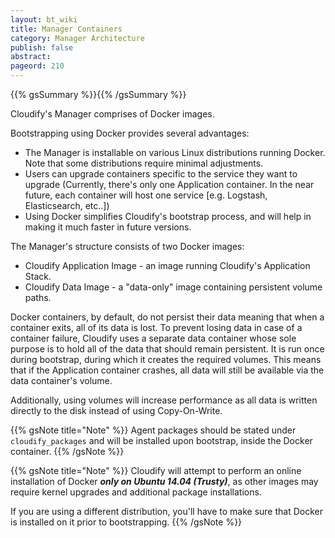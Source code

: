 ```yaml
---
layout: bt_wiki
title: Manager Containers
category: Manager Architecture
publish: false
abstract:
pageord: 210
---
```

{{% gsSummary %}}{{% /gsSummary %}}


Cloudify's Manager comprises of Docker images.

Bootstrapping using Docker provides several advantages:

* The Manager is installable on various Linux distributions running Docker. Note that some distributions require minimal adjustments.
* Users can upgrade containers specific to the service they want to upgrade (Currently, there's only one Application container. In the near future, each container will host one service [e.g. Logstash, Elasticsearch, etc..])
* Using Docker simplifies Cloudify's bootstrap process, and will help in making it much faster in future versions.


The Manager's structure consists of two Docker images:

* Cloudify Application Image - an image running Cloudify's Application Stack.
* Cloudify Data Image - a "data-only" image containing persistent volume paths.

Docker containers, by default, do not persist their data meaning that when a container exits, all of its data is lost.
To prevent losing data in case of a container failure, Cloudify uses a separate data container whose sole purpose is to hold all of the data that should remain persistent. It is run once during bootstrap, during which it creates the required volumes. This means that if the Application container crashes, all data will still be available via the data container's volume.

Additionally, using volumes will increase performance as all data is written directly to the disk instead of using Copy-On-Write.

{{% gsNote title="Note" %}}
Agent packages should be stated under `cloudify_packages` and will be installed upon bootstrap, inside the Docker container.
{{% /gsNote %}}

{{% gsNote title="Note" %}}
Cloudify will attempt to perform an online installation of Docker ***only on Ubuntu 14.04 (Trusty)***, as other images may require kernel upgrades and additional package installations.

If you are using a different distribution, you'll have to make sure that Docker is installed on it prior to bootstrapping.
{{% /gsNote %}}

